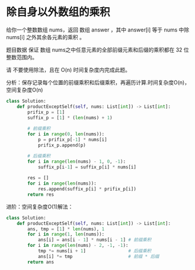 # 除自身以外数组的乘积
给你一个整数数组 nums，返回 数组 answer ，其中 answer[i] 等于 nums 中除 nums[i] 之外其余各元素的乘积 。

题目数据 保证 数组 nums之中任意元素的全部前缀元素和后缀的乘积都在  32 位 整数范围内。

请 不要使用除法，且在 O(n) 时间复杂度内完成此题。

分析：保存记录每个位置的前缀乘积和后缀乘积，再遍历计算.时间复杂度O(n)，空间复杂度O(n)

````py
class Solution:
    def productExceptSelf(self, nums: List[int]) -> List[int]:
        prifix_p = [1]
        suffix_p = [1] * (len(nums) + 1)
        
        # 前缀乘积
        for i in range(0, len(nums)):
            p = prifix_p[-1] * nums[i]
            prifix_p.append(p)

        # 后缀乘积
        for i in range(len(nums) - 1, 0, -1):
            suffix_p[i-1] = suffix_p[i] * nums[i]
               
        res = []
        for i in range(len(nums)):
            res.append(suffix_p[i] * prifix_p[i])
        return res
````

进阶：空间复杂度O(1)解法：
````py
class Solution:
    def productExceptSelf(self, nums: List[int]) -> List[int]:
        ans, tmp = [1] * len(nums), 1
        for i in range(1, len(nums)):
            ans[i] = ans[i - 1] * nums[i - 1] # 前缀乘积
        for i in range(len(nums) - 2, -1, -1):
            tmp *= nums[i + 1]                # 后缀乘积
            ans[i] *= tmp                     # 前缀 * 后缀
        return ans

````